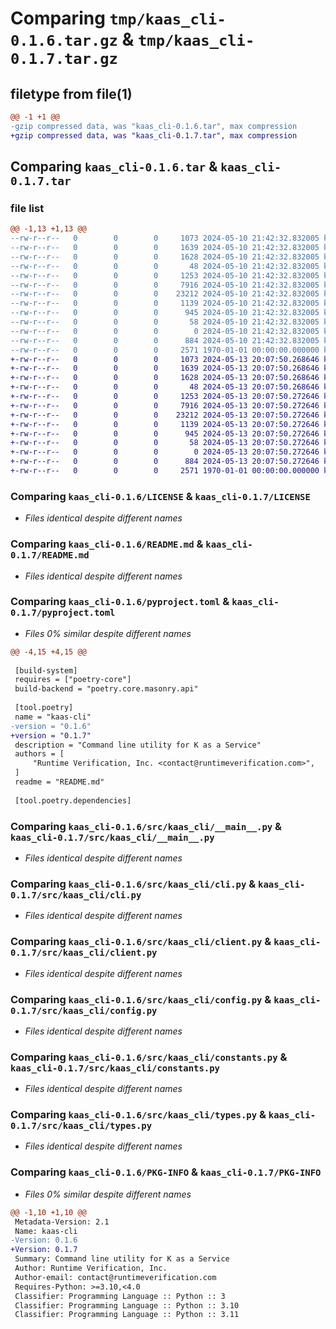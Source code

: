 # Comparing `tmp/kaas_cli-0.1.6.tar.gz` & `tmp/kaas_cli-0.1.7.tar.gz`

## filetype from file(1)

```diff
@@ -1 +1 @@
-gzip compressed data, was "kaas_cli-0.1.6.tar", max compression
+gzip compressed data, was "kaas_cli-0.1.7.tar", max compression
```

## Comparing `kaas_cli-0.1.6.tar` & `kaas_cli-0.1.7.tar`

### file list

```diff
@@ -1,13 +1,13 @@
--rw-r--r--   0        0        0     1073 2024-05-10 21:42:32.832005 kaas_cli-0.1.6/LICENSE
--rw-r--r--   0        0        0     1639 2024-05-10 21:42:32.832005 kaas_cli-0.1.6/README.md
--rw-r--r--   0        0        0     1628 2024-05-10 21:42:32.832005 kaas_cli-0.1.6/pyproject.toml
--rw-r--r--   0        0        0       48 2024-05-10 21:42:32.832005 kaas_cli-0.1.6/src/kaas_cli/__init__.py
--rw-r--r--   0        0        0     1253 2024-05-10 21:42:32.832005 kaas_cli-0.1.6/src/kaas_cli/__main__.py
--rw-r--r--   0        0        0     7916 2024-05-10 21:42:32.832005 kaas_cli-0.1.6/src/kaas_cli/cli.py
--rw-r--r--   0        0        0    23212 2024-05-10 21:42:32.832005 kaas_cli-0.1.6/src/kaas_cli/client.py
--rw-r--r--   0        0        0     1139 2024-05-10 21:42:32.832005 kaas_cli-0.1.6/src/kaas_cli/config.py
--rw-r--r--   0        0        0      945 2024-05-10 21:42:32.832005 kaas_cli-0.1.6/src/kaas_cli/constants.py
--rw-r--r--   0        0        0       58 2024-05-10 21:42:32.832005 kaas_cli-0.1.6/src/kaas_cli/hello.py
--rw-r--r--   0        0        0        0 2024-05-10 21:42:32.832005 kaas_cli-0.1.6/src/kaas_cli/py.typed
--rw-r--r--   0        0        0      884 2024-05-10 21:42:32.832005 kaas_cli-0.1.6/src/kaas_cli/types.py
--rw-r--r--   0        0        0     2571 1970-01-01 00:00:00.000000 kaas_cli-0.1.6/PKG-INFO
+-rw-r--r--   0        0        0     1073 2024-05-13 20:07:50.268646 kaas_cli-0.1.7/LICENSE
+-rw-r--r--   0        0        0     1639 2024-05-13 20:07:50.268646 kaas_cli-0.1.7/README.md
+-rw-r--r--   0        0        0     1628 2024-05-13 20:07:50.268646 kaas_cli-0.1.7/pyproject.toml
+-rw-r--r--   0        0        0       48 2024-05-13 20:07:50.268646 kaas_cli-0.1.7/src/kaas_cli/__init__.py
+-rw-r--r--   0        0        0     1253 2024-05-13 20:07:50.272646 kaas_cli-0.1.7/src/kaas_cli/__main__.py
+-rw-r--r--   0        0        0     7916 2024-05-13 20:07:50.272646 kaas_cli-0.1.7/src/kaas_cli/cli.py
+-rw-r--r--   0        0        0    23212 2024-05-13 20:07:50.272646 kaas_cli-0.1.7/src/kaas_cli/client.py
+-rw-r--r--   0        0        0     1139 2024-05-13 20:07:50.272646 kaas_cli-0.1.7/src/kaas_cli/config.py
+-rw-r--r--   0        0        0      945 2024-05-13 20:07:50.272646 kaas_cli-0.1.7/src/kaas_cli/constants.py
+-rw-r--r--   0        0        0       58 2024-05-13 20:07:50.272646 kaas_cli-0.1.7/src/kaas_cli/hello.py
+-rw-r--r--   0        0        0        0 2024-05-13 20:07:50.272646 kaas_cli-0.1.7/src/kaas_cli/py.typed
+-rw-r--r--   0        0        0      884 2024-05-13 20:07:50.272646 kaas_cli-0.1.7/src/kaas_cli/types.py
+-rw-r--r--   0        0        0     2571 1970-01-01 00:00:00.000000 kaas_cli-0.1.7/PKG-INFO
```

### Comparing `kaas_cli-0.1.6/LICENSE` & `kaas_cli-0.1.7/LICENSE`

 * *Files identical despite different names*

### Comparing `kaas_cli-0.1.6/README.md` & `kaas_cli-0.1.7/README.md`

 * *Files identical despite different names*

### Comparing `kaas_cli-0.1.6/pyproject.toml` & `kaas_cli-0.1.7/pyproject.toml`

 * *Files 0% similar despite different names*

```diff
@@ -4,15 +4,15 @@
 
 [build-system]
 requires = ["poetry-core"]
 build-backend = "poetry.core.masonry.api"
 
 [tool.poetry]
 name = "kaas-cli"
-version = "0.1.6"
+version = "0.1.7"
 description = "Command line utility for K as a Service"
 authors = [
     "Runtime Verification, Inc. <contact@runtimeverification.com>",
 ]
 readme = "README.md"
 
 [tool.poetry.dependencies]
```

### Comparing `kaas_cli-0.1.6/src/kaas_cli/__main__.py` & `kaas_cli-0.1.7/src/kaas_cli/__main__.py`

 * *Files identical despite different names*

### Comparing `kaas_cli-0.1.6/src/kaas_cli/cli.py` & `kaas_cli-0.1.7/src/kaas_cli/cli.py`

 * *Files identical despite different names*

### Comparing `kaas_cli-0.1.6/src/kaas_cli/client.py` & `kaas_cli-0.1.7/src/kaas_cli/client.py`

 * *Files identical despite different names*

### Comparing `kaas_cli-0.1.6/src/kaas_cli/config.py` & `kaas_cli-0.1.7/src/kaas_cli/config.py`

 * *Files identical despite different names*

### Comparing `kaas_cli-0.1.6/src/kaas_cli/constants.py` & `kaas_cli-0.1.7/src/kaas_cli/constants.py`

 * *Files identical despite different names*

### Comparing `kaas_cli-0.1.6/src/kaas_cli/types.py` & `kaas_cli-0.1.7/src/kaas_cli/types.py`

 * *Files identical despite different names*

### Comparing `kaas_cli-0.1.6/PKG-INFO` & `kaas_cli-0.1.7/PKG-INFO`

 * *Files 0% similar despite different names*

```diff
@@ -1,10 +1,10 @@
 Metadata-Version: 2.1
 Name: kaas-cli
-Version: 0.1.6
+Version: 0.1.7
 Summary: Command line utility for K as a Service
 Author: Runtime Verification, Inc.
 Author-email: contact@runtimeverification.com
 Requires-Python: >=3.10,<4.0
 Classifier: Programming Language :: Python :: 3
 Classifier: Programming Language :: Python :: 3.10
 Classifier: Programming Language :: Python :: 3.11
```

